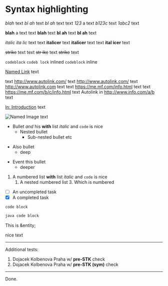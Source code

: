 # Syntax highlighting

*blah* text
*bl ah* text
*bl   ah* text
text *123* a text
*b123c* text
*1abc2* text

**blah** a text
text **blah**
text **bl ah** text
**bl   ah** text
 
_italic_
_ita lic_ text
text __italicer__
text __italicer__ text
text __ital icer__ text

~~strike~~ text
text ~~str ike~~
text ~~strike~~ text

`codeblock`
`codeb lock`
inlined `codeblock` inline

[Named Link](http://www.google.fr/this-is-link) text

text http://www.autolink.com/ text
  http://www.autolink.com/ text
  http://www.autolink.com text
text https://me.mf.com/info.html text
text https://me.mf.com/b/c/info.html text
Autolink in http://www.info.com/a/b text

[In: Introduction](#S-introduction) text

![Named Image](http://www.google.fr/) text

* Bullet *and* his **with** list _italic_ and `code` is nice
    * Nested bullet
        * Sub-nested bullet etc
+ Also bullet
    + deep
- Event this bullet
    - deeper

1. A numbered list **with** list _italic_ and `code` is nice
    1. A nested numbered list
        3. Which is numbered

- [ ] An uncompleted task
- [x] A completed task

```
code block
```

```java
java code block
```

This is &entity;

<tag a="abc" b="123">nice</tag> text

---

Additional tests:

1. Dojacek Kolbenova Praha w/ **pre-STK** check
1. Dojacek Kolbenova Praha w/ **pre-STK (sym)** check


---

Done.

